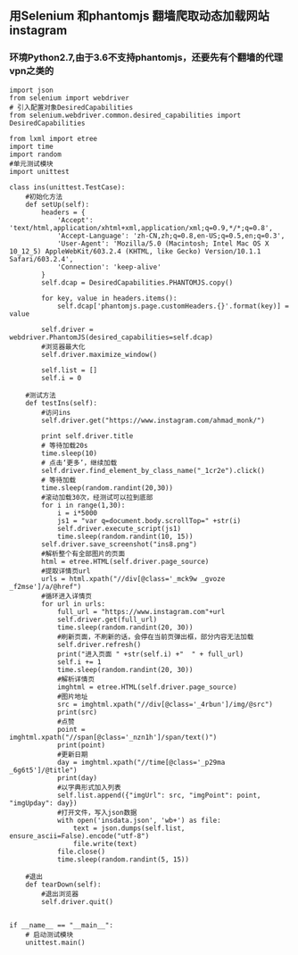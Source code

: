 ## 用Selenium 和phantomjs 翻墙爬取动态加载网站instagram

### 环境Python2.7,由于3.6不支持phantomjs，还要先有个翻墙的代理vpn之类的

    import json
    from selenium import webdriver
    # 引入配置对象DesiredCapabilities
    from selenium.webdriver.common.desired_capabilities import DesiredCapabilities

    from lxml import etree
    import time
    import random
    #单元测试模块
    import unittest

    class ins(unittest.TestCase):
        #初始化方法
        def setUp(self):
            headers = {
                'Accept': 'text/html,application/xhtml+xml,application/xml;q=0.9,*/*;q=0.8',
                'Accept-Language': 'zh-CN,zh;q=0.8,en-US;q=0.5,en;q=0.3',
                'User-Agent': 'Mozilla/5.0 (Macintosh; Intel Mac OS X 10_12_5) AppleWebKit/603.2.4 (KHTML, like Gecko) Version/10.1.1 Safari/603.2.4',
                'Connection': 'keep-alive'
            }
            self.dcap = DesiredCapabilities.PHANTOMJS.copy()

            for key, value in headers.items():
                self.dcap['phantomjs.page.customHeaders.{}'.format(key)] = value

            self.driver = webdriver.PhantomJS(desired_capabilities=self.dcap)
            #浏览器最大化
            self.driver.maximize_window()

            self.list = []
            self.i = 0

        #测试方法
        def testIns(self):
            #访问ins
            self.driver.get("https://www.instagram.com/ahmad_monk/")

            print self.driver.title
            # 等待加载20s
            time.sleep(10)
            # 点击‘更多’，继续加载
            self.driver.find_element_by_class_name("_1cr2e").click()
            # 等待加载
            time.sleep(random.randint(20,30))
            #滚动加载30次，经测试可以拉到底部
            for i in range(1,30):
                i = i*5000
                js1 = "var q=document.body.scrollTop=" +str(i)
                self.driver.execute_script(js1)
                time.sleep(random.randint(10, 15))
            self.driver.save_screenshot("ins8.png")
            #解析整个有全部图片的页面
            html = etree.HTML(self.driver.page_source)
            #提取详情页url
            urls = html.xpath("//div[@class='_mck9w _gvoze _f2mse']/a/@href")
            #循环进入详情页
            for url in urls:
                full_url = "https://www.instagram.com"+url
                self.driver.get(full_url)
                time.sleep(random.randint(20, 30))
                #刷新页面，不刷新的话，会停在当前页弹出框，部分内容无法加载
                self.driver.refresh()
                print("进入页面 " +str(self.i) +"  " + full_url)
                self.i += 1
                time.sleep(random.randint(20, 30))
                #解析详情页
                imghtml = etree.HTML(self.driver.page_source)
                #图片地址
                src = imghtml.xpath("//div[@class='_4rbun']/img/@src")
                print(src)
                #点赞
                point = imghtml.xpath("//span[@class='_nzn1h']/span/text()")
                print(point)
                #更新日期
                day = imghtml.xpath("//time[@class='_p29ma _6g6t5']/@title")
                print(day)
                #以字典形式加入列表
                self.list.append({"imgUrl": src, "imgPoint": point, "imgUpday": day})
                #打开文件，写入json数据
                with open('insdata.json', 'wb+') as file:
                    text = json.dumps(self.list, ensure_ascii=False).encode("utf-8")
                    file.write(text)
                file.close()
                time.sleep(random.randint(5, 15))

        #退出
        def tearDown(self):
            #退出浏览器
            self.driver.quit()


    if __name__ == "__main__":
        # 启动测试模块
        unittest.main()
